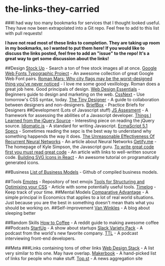 # the-links-they-carried
###I had way too many bookmarks for services that I thought looked useful. They have now been extrapolated into a Git repo. Feel free to add to this list with pull requests!

**I have not read most of these links to completion. They are taking up room in my bookmarks, so I wanted to put them here! If you would like to discuss the links posted, feel free to add an "issue" to the repo! It's a great way to get some discussion about the links!** 

##Design
[Stock Up](http://www.sitebuilderreport.com/stock-up) - Search a ton of free stock images all at once.
[Google Web Fonts Typographic Project](http://femmebot.github.io/google-type/) - An awesome collection of great Google Web Font pairs.
[Roman Mars: Why city flags may be the worst-designed thing you've never noticed](https://www.youtube.com/watch?v=pnv5iKB2hl4) - I love me some good vexillology. Roman does a great job here. Good principals of design.
[Web Design Essentials](http://www.skillshare.com/classes/design/Web-Design-Essentials-Creating-Marketing-Homepages-That-Drive-Results/1513598221?via=homepage) - Beginners guide to design and marketing on the web.
[CssNext](https://github.com/cssnext/cssnext#features) - Use tomorrow's CSS syntax, today.
[The Tiny Designer](http://thetinydesigner.com/) - A guide to collaboration between designers and non-designers.
[BriefBox](http://briefbox.me/) - Practice Briefs for Designers
##Development (Lots of Javascript stuff)
[JS Assesment](https://github.com/rmurphey/js-assessment) - A framework for assessing the abilities of a Javascript developer.
[Things I Learned from the jQuery Source](http://www.paulirish.com/2010/10-things-i-learned-from-the-jquery-source/) - Interesting piece on reading the jQuery source.
[Idiomatic.js](https://github.com/rwaldron/idiomatic.js/) - A standard for writing Javascript.
[EcmaScript 5.1 Specs](http://www.ecma-international.org/ecma-262/5.1/) - Sometimes reading the sepc is the best way to understand why something happends the way it does.
[The Unreasonable Effectiveness Of Recurrent Neural Networks](http://karpathy.github.io/2015/05/21/rnn-effectiveness/) - An article about Neural Networks
[Getify.me](http://getify.me/) - The homepage of Kyle Simpson, the Javascript guru.
[To write great code first you must read great code](http://blog.hackership.org/2015/05/Read-Code.html) - An article with links to well-written source code.
[Building SVG Icons in React](http://jxnblk.com/react-icons/) - An awesome tutorial on programatically generated icons.


##Business
[List of Business Models](https://gist.github.com/ndarville/4295324) - Github of compiled business models.

##Tools
[Emotes](http://emot.es/) - Repository of text emojis
[Tools for Structuring and Optimixing your CSS](http://marketblog.envato.com/resources/structuring-optimizing-css-code/) - Article with some potentially useful tools.
[Timelog](https://timelog-app.com/) - Keep track of your time.
##Mental Models
[Comparative Advantage](https://www.youtube.com/watch?v=jTh_SeYl_uI&ab_channel=LeonWu) - A simple principal in Economics that applies to a lot of real world situations. Just because you are the best in something doesn't mean thats what you should be working on.
##Self-improvement
[Van Winkles](https://vanwinkles.com/) - A blog about sleeping better

##Random Skills
[How to Coffee](https://www.reddit.com/r/Coffee/comments/ziky8/how_to_coffee_a_primer/) - A reddit guide to making awesome coffee
##Podcasts
[StartUp](https://gimletmedia.com/show/startup/) - A show about startups
[Slack Variety Pack](https://slack.com/varietypack) - A podcast from the world's new favorite company.
[TTL](http://ttlpodcast.com/) - A podcast interviewing front-end developers.

##Meta
###Links containing tons of other links
[Web Design Stack](http://webdesignstack.com/) - A list very similar to this one. May have overlap.
[Makerbook](http://makerbook.net/?ref=producthunt) -  A hand-picked list of links for people who make stuff.
[Top.st](https://top.st/) - A news aggregation site

